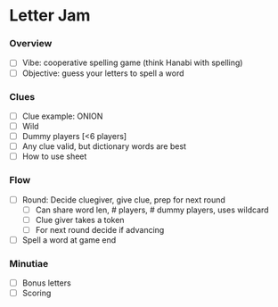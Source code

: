 # Letter Jam

### Overview

- [ ] Vibe: cooperative spelling game (think Hanabi with spelling)
- [ ] Objective: guess your letters to spell a word

### Clues

- [ ] Clue example: ONION
- [ ] Wild
- [ ] Dummy players [<6 players]
- [ ] Any clue valid, but dictionary words are best
- [ ] How to use sheet

### Flow

- [ ] Round: Decide cluegiver, give clue, prep for next round
  - [ ] Can share word len, # players, # dummy players, uses wildcard
  - [ ] Clue giver takes a token
  - [ ] For next round decide if advancing
- [ ] Spell a word at game end

### Minutiae

- [ ] Bonus letters
- [ ] Scoring
